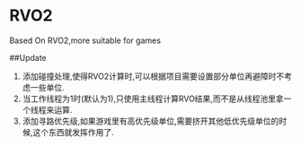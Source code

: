 # RVO2
Based On RVO2,more suitable for games

##Update
1. 添加碰撞处理,使得RVO2计算时,可以根据项目需要设置部分单位再避障时不考虑一些单位.    
2. 当工作线程为1时(默认为1),只使用主线程计算RVO结果,而不是从线程池里拿一个线程来运算.
3. 添加寻路优先级,如果游戏里有高优先级单位,需要挤开其他低优先级单位的时候,这个东西就发挥作用了.

